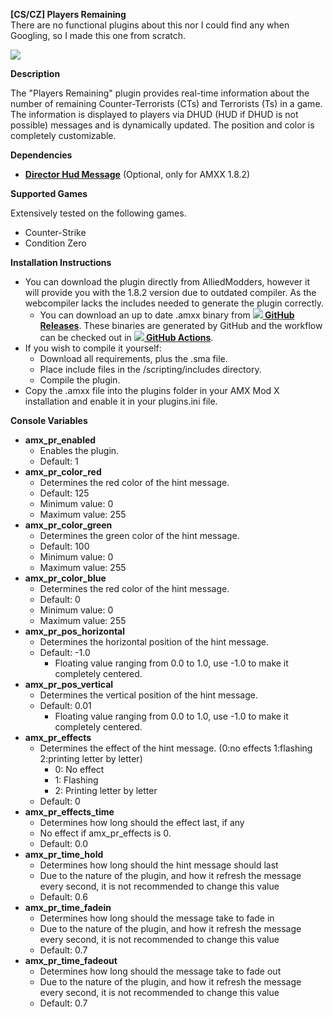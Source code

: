 
**[CS/CZ] Players Remaining**  
There are no functional plugins about this nor I could find any when Googling, so I made this one from scratch.  
  
[![](https://forums.alliedmods.net/image-proxy/88428f9ea358b27477f8ebeae2e8a92ca6db0918/68747470733a2f2f692e696d6775722e636f6d2f7831784d5636692e6a706567)](https://i.imgur.com/x1xMV6i.jpeg)  
  
**Description**  
  
The "Players Remaining" plugin provides real-time information about the number of remaining Counter-Terrorists (CTs) and Terrorists (Ts) in a game. The information is displayed to players via DHUD (HUD if DHUD is not possible) messages and is dynamically updated. The position and color is completely customizable.  
  
**Dependencies**  

-   **[Director Hud Message](https://forums.alliedmods.net/showthread.php?t=149210)** (Optional, only for AMXX 1.8.2)

  
**Supported Games**  
  
Extensively tested on the following games.

-   Counter-Strike
-   Condition Zero

  
**Installation Instructions**

-   You can download the plugin directly from AlliedModders, however it will provide you with the 1.8.2 version due to outdated compiler. As the webcompiler lacks the includes needed to generate the plugin correctly.
    -   You can download an up to date .amxx binary from **[![](https://forums.alliedmods.net/image-proxy/59dfef4187a448378ae1cfd2097a4a346af1a371/68747470733a2f2f692e696d6775722e636f6d2f366b43375a66382e706e67) GitHub Releases](https://github.com/szGabu/AmxxRemainingPlayers/releases)**. These binaries are generated by GitHub and the workflow can be checked out in **[![](https://forums.alliedmods.net/image-proxy/59dfef4187a448378ae1cfd2097a4a346af1a371/68747470733a2f2f692e696d6775722e636f6d2f366b43375a66382e706e67) GitHub Actions](https://github.com/szGabu/AmxxRemainingPlayers/blob/main/.github/workflows/main.yml)**.
-   If you wish to compile it yourself:
    -   Download all requirements, plus the .sma file.
    -   Place include files in the /scripting/includes directory.
    -   Compile the plugin.
-   Copy the .amxx file into the plugins folder in your AMX Mod X installation and enable it in your plugins.ini file.

  
**Console Variables**

-   **amx_pr_enabled**
    -   Enables the plugin.
    -   Default: 1
-   **amx_pr_color_red**
    -   Determines the red color of the hint message.
    -   Default: 125
    -   Minimum value: 0
    -   Maximum value: 255
-   **amx_pr_color_green**
    -   Determines the green color of the hint message.
    -   Default: 100
    -   Minimum value: 0
    -   Maximum value: 255
-   **amx_pr_color_blue**
    -   Determines the red color of the hint message.
    -   Default: 0
    -   Minimum value: 0
    -   Maximum value: 255
-   **amx_pr_pos_horizontal**
    -   Determines the horizontal position of the hint message.
    -   Default: -1.0
        -   Floating value ranging from 0.0 to 1.0, use -1.0 to make it completely centered.
-   **amx_pr_pos_vertical**
    -   Determines the vertical position of the hint message.
    -   Default: 0.01
        -   Floating value ranging from 0.0 to 1.0, use -1.0 to make it completely centered.
-   **amx_pr_effects**
    -   Determines the effect of the hint message. (0:no effects 1:flashing 2:printing letter by letter)
        -   0: No effect
        -   1: Flashing
        -   2: Printing letter by letter
    -   Default: 0
-   **amx_pr_effects_time**
    -   Determines how long should the effect last, if any
    -   No effect if amx_pr_effects is 0.
    -   Default: 0.0
-   **amx_pr_time_hold**
    -   Determines how long should the hint message should last
    -   Due to the nature of the plugin, and how it refresh the message every second, it is not recommended to change this value
    -   Default: 0.6
-   **amx_pr_time_fadein**
    -   Determines how long should the message take to fade in
    -   Due to the nature of the plugin, and how it refresh the message every second, it is not recommended to change this value
    -   Default: 0.7
-   **amx_pr_time_fadeout**
    -   Determines how long should the message take to fade out
    -   Due to the nature of the plugin, and how it refresh the message every second, it is not recommended to change this value
    -   Default: 0.7
